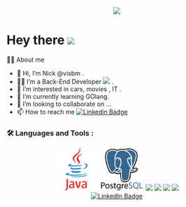 
<div id="header" align="center">  
  <img src="https://media.giphy.com/media/qgQUggAC3Pfv687qPC/giphy.gif" width="400"/>
</div>
<h1>
  Hey there
  <img src="https://media.giphy.com/media/hvRJCLFzcasrR4ia7z/giphy.gif" width="10%"/>
</h1>

👨‍💻 About me
- 👋 Hi, I’m Nick @visbm .
- 👨‍🎓 I’m a Back-End Developer <img src="https://media.giphy.com/media/WUlplcMpOCEmTGBtBW/giphy.gif" width="30"> .
- 👀 I’m interested in cars, movies , IT .
- 🌱 I’m currently learning GOlang.
- 💞️ I’m looking to collaborate on ...
- 📫 How to reach me [![Linkedin Badge](https://img.shields.io/badge/-samohvalovnikita-blue?style=flat&logo=Linkedin&logoColor=white)](https://www.linkedin.com/in/samohvalovnikita)
### :hammer_and_wrench: Languages and Tools :
<div id="header" align="center">
 <img src="https://github.com/devicons/devicon/blob/master/icons/java/java-original-wordmark.svg" width="100"/>
  <img src="https://github.com/devicons/devicon/blob/master/icons/postgresql/postgresql-original-wordmark.svg" width="100"/> 
  <img src="https://upload.wikimedia.org/wikipedia/commons/thumb/0/05/Go_Logo_Blue.svg/1200px-Go_Logo_Blue.svg.png" width="200"/> 
  <img src="https://media.giphy.com/media/du3J3cXyzhj75IOgvA/giphy.gif" width="100"/>  
  <img src="https://timeweb.com/ru/community/article/8c/8cff847e5476455166bc8e4fc0778338.png" width="200"/> 
  <img src="https://res.cloudinary.com/postman/image/upload/t_team_logo/v1629869194/team/2893aede23f01bfcbd2319326bc96a6ed0524eba759745ed6d73405a3a8b67a8" width="100"/> 
</div>
<!---
visbm/visbm is a ✨ special ✨ repository because its `README.md` (this file) appears on your GitHub profile.
You can click the Preview link to take a look at your changes.
--->

<div id="badges" align="center">
  <a href="https://www.linkedin.com/in/samohvalovnikita">
    <img src="https://img.shields.io/badge/LinkedIn-blue?style=for-the-badge&logo=linkedin&logoColor=white" alt="LinkedIn Badge"/>
  </a> 
</div>
<div align="center">
<img src="https://komarev.com/ghpvc/?username=visbm&style=flat-square&color=blue" alt="" align="center"/>
</div>

